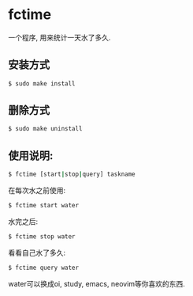 # fctime

一个程序, 用来统计一天水了多久.

## 安装方式
```bash
$ sudo make install
```

## 删除方式
```bash
$ sudo make uninstall
```

## 使用说明:

```bash
$ fctime [start|stop|query] taskname
```

在每次水之前使用:
```bash
$ fctime start water
```

水完之后:
```bash
$ fctime stop water
```

看看自己水了多久:
```bash
$ fctime query water
```

water可以换成oi, study, emacs, neovim等你喜欢的东西.
